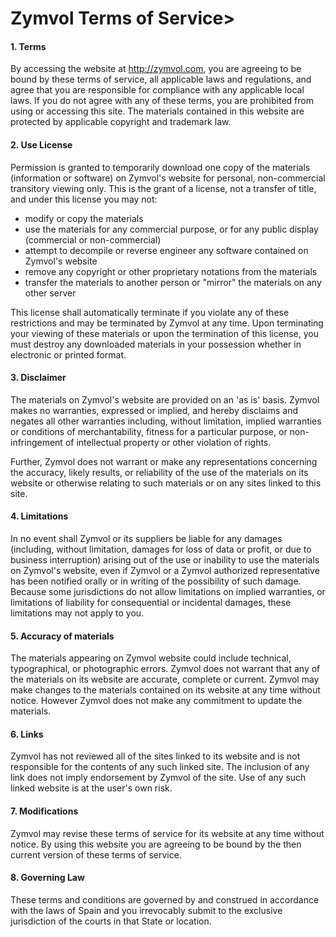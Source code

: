 

# Zymvol Terms of Service>

#### 1. Terms

By accessing the website at <a href="http://zymvol.com">http://zymvol.com</a>, you are agreeing to be bound by these terms of service, all applicable laws and regulations, and agree that you are responsible for compliance with any applicable local laws. If you do not agree with any of these terms, you are prohibited from using or accessing this site. The materials contained in this website are protected by applicable copyright and trademark law.

#### 2. Use License

Permission is granted to temporarily download one copy of the materials (information or software) on Zymvol's website for personal, non-commercial transitory viewing only. This is the grant of a license, not a transfer of title, and under this license you may not:  

- modify or copy the materials  
- use the materials for any commercial purpose, or for any public display (commercial or non-commercial)  
- attempt to decompile or reverse engineer any software contained on Zymvol's website  
- remove any copyright or other proprietary notations from the materials  
- transfer the materials to another person or "mirror" the materials on any other server  

This license shall automatically terminate if you violate any of these restrictions and may be terminated by Zymvol at any time. Upon terminating your viewing of these materials or upon the termination of this license, you must destroy any downloaded materials in your possession whether in electronic or printed format.  

#### 3. Disclaimer

The materials on Zymvol's website are provided on an 'as is' basis. Zymvol makes no warranties, expressed or implied, and hereby disclaims and negates all other warranties including, without limitation, implied warranties or conditions of merchantability, fitness for a particular purpose, or non-infringement of intellectual property or other violation of rights.  

Further, Zymvol does not warrant or make any representations concerning the accuracy, likely results, or reliability of the use of the materials on its website or otherwise relating to such materials or on any sites linked to this site.  

#### 4. Limitations

In no event shall Zymvol or its suppliers be liable for any damages (including, without limitation, damages for loss of data or profit, or due to business interruption) arising out of the use or inability to use the materials on Zymvol's website, even if Zymvol or a Zymvol authorized representative has been notified orally or in writing of the possibility of such damage. Because some jurisdictions do not allow limitations on implied warranties, or limitations of liability for consequential or incidental damages, these limitations may not apply to you.  

#### 5. Accuracy of materials

The materials appearing on Zymvol website could include technical, typographical, or photographic errors. Zymvol does not warrant that any of the materials on its website are accurate, complete or current. Zymvol may make changes to the materials contained on its website at any time without notice. However Zymvol does not make any commitment to update the materials.  

#### 6. Links

Zymvol has not reviewed all of the sites linked to its website and is not responsible for the contents of any such linked site. The inclusion of any link does not imply endorsement by Zymvol of the site. Use of any such linked website is at the user's own risk.  

#### 7. Modifications

Zymvol may revise these terms of service for its website at any time without notice. By using this website you are agreeing to be bound by the then current version of these terms of service.  

#### 8. Governing Law

These terms and conditions are governed by and construed in accordance with the laws of Spain and you irrevocably submit to the exclusive jurisdiction of the courts in that State or location.  


